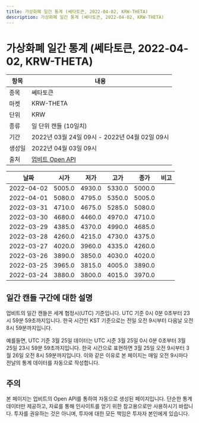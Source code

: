 ```yaml
---
title: 가상화폐 일간 통계 (쎄타토큰, 2022-04-02, KRW-THETA)
description: 가상화폐 일간 통계 (쎄타토큰, 2022-04-02, KRW-THETA)
---
```



가상화폐 일간 통계 (쎄타토큰, 2022-04-02, KRW-THETA)
===

|항목|내용|
|--|--|
|종목|쎄타토큰|
|마켓|KRW-THETA|
|단위|KRW|
|종류|일 단위 캔들 (10일치)|
|기간|2022년 03월 24일 09시 - 2022년 04월 02일 09시|
|생성일|2022년 04월 03일 09시|
|출처|[업비트 Open API](https://docs.upbit.com)|


|날짜|시가|저가|고가|종가|비고|
|--|--|--|--|--|--|
|2022-04-02|5005.0|4930.0|5330.0|5000.0|    |
|2022-04-01|5080.0|4795.0|5350.0|5005.0|    |
|2022-03-31|4710.0|4675.0|5285.0|5080.0|    |
|2022-03-30|4680.0|4460.0|4970.0|4710.0|    |
|2022-03-29|4385.0|4370.0|4990.0|4685.0|    |
|2022-03-28|4260.0|4215.0|4730.0|4375.0|    |
|2022-03-27|4020.0|3960.0|4335.0|4260.0|    |
|2022-03-26|3890.0|3850.0|4030.0|4020.0|    |
|2022-03-25|3965.0|3815.0|4005.0|3890.0|    |
|2022-03-24|3880.0|3800.0|4015.0|3970.0|    |


일간 캔들 구간에 대한 설명
---


업비트의 일간 캔들은 세계 협정시(UTC) 기준입니다. 
UTC 기준 0시 0분 0초부터 23시 59분 59초까지입니다. 
한국 시간인 KST 기준으로는 전일 오전 9시부터 다음날 오전 8시 59분까지입니다. 


예를들면, UTC 기준 3월 25일 데이터는 UTC 시준 3월 25일 0시 0분 0초부터 3월 25일 23시 59분 59초까지입니다. 
한국 시간으로 표현하면 3월 25일 오전 9시부터 3월 26일 오전 8시 59분까지입니다. 
이와 같은 이유로 본 페이지는 매일 오전 9시마다 전날의 통계 데이터를 자동으로 작성합니다. 


주의
---


본 페이지는 업비트의 Open API를 통하여 자동으로 생성된 페이지입니다. 
단순한 통계 데이터만 제공하고, 자료를 통해 인사이트를 얻기 위한 참고용으로만 사용하시기 바랍니다. 
투자를 권유하는 것은 아니며, 투자에 대한 모든 책임은 투자자 본인에게 있습니다. 
